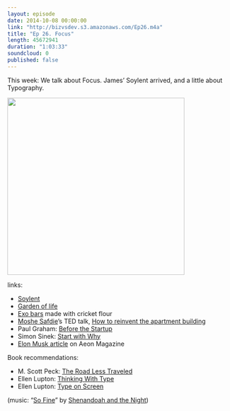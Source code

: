 ```yaml
---
layout: episode
date: 2014-10-08 00:00:00
link: "http://bizvsdev.s3.amazonaws.com/Ep26.m4a"
title: "Ep 26. Focus"
length: 45672941
duration: "1:03:33"
soundcloud: 0
published: false
---
```


This week: We talk about Focus. James’ Soylent arrived, and a little about Typography.

<img src="http://www.bizvsdev.com/img/soylent.jpg" width=400>

links:

- [Soylent](http://www.soylent.me)
- [Garden of life](http://www.gardenoflife.com)
- [Exo bars](http://exoprotein.com) made with cricket flour
- [Moshe Safdie](http://www.ted.com/speakers/moshe_safdie)’s TED talk, [How to reinvent the apartment building](http://www.ted.com/talks/moshe_safdie_how_to_reinvent_the_apartment_building)
- Paul Graham: [Before the Startup](http://www.paulgraham.com/before.html)
- Simon Sinek: [Start with Why](https://www.startwithwhy.com)
- [Elon Musk article](http://aeon.co/magazine/technology/the-elon-musk-interview-on-mars/) on Aeon Magazine

Book recommendations:

- M. Scott Peck: [The Road Less Traveled](http://www.amazon.com/Road-Less-Traveled-Timeless-Edition/dp/0743243153)
- Ellen Lupton: [Thinking With Type](http://www.thinkingwithtype.com)
- Ellen Lupton: [Type on Screen](http://typeonscreen.info)

(music: “[So Fine](http://shenandoahandthenight.com/track/so-fine)” by [Shenandoah and the Night](http://shenandoahandthenight.com))
